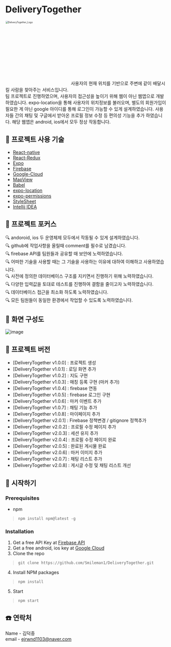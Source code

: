 # DeliveryTogether
<img width="400" alt="DeliveryTogether_Logo" src="https://user-images.githubusercontent.com/71224672/131435784-d797e9e5-2f77-43bc-a1f8-8decff4336b1.png" alt="image-20210830221721743" style="zoom:50%;">
사용자의 현재 위치를 기반으로 주변에 같이 배달시킬 사람을 찾아주는 서비스입니다.<br>
팀 프로젝트로 진행하였으며, 사용자의 접근성을 높이기 위해 웹이 아닌 웹앱으로 개발하였습니다. expo-location을 통해 사용자의 위치정보를 불러오며, 별도의 회원가입이 필요한 게 아닌 google 아이디를 통해 로그인이 가능할 수 있게 설계하였습니다. 사용자들 간의 채팅 및 구글에서 받아온 프로필 정보 수정 등 편의성 기능을 추가 하였습니다. 해당 웹앱은 android, ios에서 모두 정상 작동합니다.

## 🍚 프로젝트 사용 기술
- [React-native](https://reactnative.dev)
- [React-Redux](https://react-redux.js.org/)
- [Expo](https://expo.dev)
- [Firebase](https://firebase.google.com/)
- [Google-Cloud](https://console.cloud.google.com/?hl=ko&_ga=2.77549265.5140705.1630379894-826656968.1617737960&_gac=1.90576616.1630390580.Cj0KCQjwg7KJBhDyARIsAHrAXaERcEli1PU00kSdHJP_n5HwslnFjxzU6IPBDcqcz4bD0kIACkHF9UQaAmduEALw_wcB)
- [MapView](https://docs.expo.dev/versions/latest/sdk/map-view/)
- [Babel](https://babeljs.io/)
- [expo-location](https://docs.expo.dev/versions/latest/sdk/location/)
- [expo-permissions](https://docs.expo.dev/versions/v38.0.0/sdk/permissions/)
- [StyleSheet](https://developer.mozilla.org/ko/docs/Web/API/StyleSheet)
- [Intellij IDEA](https://www.jetbrains.com/ko-kr/idea)

## 🍚 프로젝트 포커스
🔍 andoroid, ios 두 운영체제 모두에서 작동될 수 있게 설계하였습니다.<br>
🔍 github에 작업사항을 올릴때 comment를 필수로 남겼습니다.<br>
🔍 firebase API를 팀원들과 공유할 때 보안에 노력하였습니다.<br>
🔍 어떠한 기술을 사용할 때는 그 기술을 사용하는 이유에 대하여 이해하고 사용하였습니다.<br>
🔍 사전에 정의한 데이터베이스 구조를 지키면서 진행하기 위해 노력하였습니다.<br>
🔍 다양한 입력값을 토대로 테스트를 진행하여 결함을 줄이고자 노력하였습니다.<br>
🔍 데이터베이스 접근을 최소화 하도록 노력하였습니다.<br>
🔍 모든 팀원들이 동일한 환경에서 작업할 수 있도록 노력하였습니다.<br>


## 🍚 화면 구성도

![image](https://user-images.githubusercontent.com/71224672/131435764-3589917f-14f6-4200-b100-0110252ff21b.png)

## 🍚 프로젝트 버전
- [DeliveryTogether v1.0.0] : 프로젝트 생성
- [DeliveryTogether v1.0.1] : 로딩 화면 추가
- [DeliveryTogether v1.0.2] : 지도 구현
- [DeliveryTogether v1.0.3] : 매칭 등록 구현 (마커 추가)
- [DeliveryTogether v1.0.4] : firebase 연동
- [DeliveryTogether v1.0.5] : firebase 로그인 구현
- [DeliveryTogether v1.0.6] : 마커 이벤트 추가
- [DeliveryTogether v1.0.7] : 채팅 기능 추가
- [DeliveryTogether v1.0.8] : 마이페이지 추가
- [DeliveryTogether v2.0.1] : Firebase 정책변경 / gitignore 정책추가
- [DeliveryTogether v2.0.2] : 프로필 수정 페이지 추가
- [DeliveryTogether v2.0.3] : 세션 유지 추가
- [DeliveryTogether v2.0.4] : 프로필 수정 페이지 완료
- [DeliveryTogether v2.0.5] : 완료된 게시물 완료
- [DeliveryTogether v2.0.6] : 마커 이미지 추가
- [DeliveryTogether v2.0.7] : 채팅 리스트 추가
- [DeliveryTogether v2.0.8] : 게시글 수정 및 채팅 리스트 개선

## 🍚 시작하기
### Prerequisites
- npm
>```
>npm install npm@latest -g
>```

### Installation
1. Get a free API Key at [Firebase API](https://firebase.google.com/docs/projects/api-keys)
2. Get a free android, ios key at [Google Cloud](https://console.cloud.google.com/home/dashboard?project=deliverytogether-fdb&_ga=2.181757795.5140705.1630379894-826656968.1617737960&_gac=1.22410569.1630379921.Cj0KCQjwg7KJBhDyARIsAHrAXaH6I8vIlJzMWEmZdf1GnFqcx9188eOzIe88P0iESWFcMnn95rbiVUUaAm00EALw_wcB&pli=1)
3. Clone the repo
>```
>git clone https://github.com/Smileman1/DeliveryTogether.git
>```
4. Install NPM packages
>```
>npm install
>```
5. Start
>```
>npm start
>```




## :phone: 연락처
Name - 김덕중<br>
email - ejrwnd1103@naver.com
